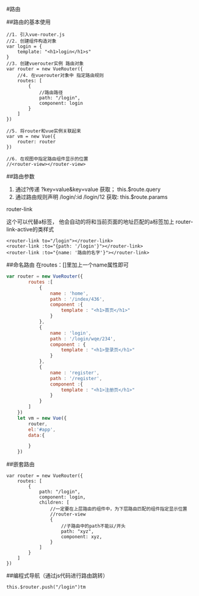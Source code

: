 #路由

##路由的基本使用

    //1. 引入vue-router.js
    //2. 创建组件构造对象
    var login = {
        template: "<h1>login</h1>s"
    }
    //3. 创建vuerouter实例 路由对象
    var router = new VueRouter({
        //4. 在vuerouter对象中 指定路由规则
        routes: [
            {
                //路由路径
                path: "/login",
                component: login
            }
        ]
    })
    
    //5. 将router和vue实例关联起来
    var vm = new Vue({
        router: router
    })
    
    //6. 在视图中指定路由组件显示的位置
    //<router-view></router-view>

##路由参数

1. 通过?传递
    ?key=value&key=value
    获取； this.$route.query
2. 通过路由规则声明
    /login/:id
    /login/12
    获取: this.$route.params

router-link

这个可以代替a标签， 他会自动的将和当前页面的地址匹配的a标签加上 router-link-active的类样式

    <router-link to="/login"></router-link>
    <router-link :to="{path: '/login'}"></router-link>
    <router-link :to="{name: '路由的名字'}"></router-link>

##命名路由
在routes：[]里加上一个name属性即可

```javascript
var router = new VueRouter({
        routes :[
            {
                name : 'home',
                path : '/index/436',
                component :{
                    template : "<h1>首页</h1>"
                }
            },
            {
                name : 'login',
                path : '/login/wqe/234',
                component : {
                    template : "<h1>登录页</h1>"
                }
            },
            {
                name : 'register',
                path : '/register',
                component :{
                    template : "<h1>注册页</h1>"
                }
            }
        ]
    })
    let vm = new Vue({
        router,
        el:'#app',
        data:{

        }
    })
```

##嵌套路由

    var router = new VueRouter({
        routes: [
            {
                path: "/login",
                component: login,
                children: [
                    //一定要在上层路由的组件中，为下层路由匹配的组件指定显示位置
                    //router-view
                    {
                        //子路由中的path不能以/开头
                        path: "xyz",
                        component: xyz,
                    }
                ]
            }
        ]
    })

##编程式导航（通过js代码进行路由跳转）

    this.$router.push("/login")tm


